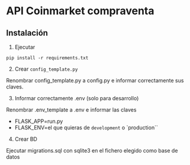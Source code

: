 # API Coinmarket compraventa

## Instalación 
1. Ejecutar
```
pip install -r requirements.txt 

```

2. Crear `config_template.py`

Renombrar config_template.py a config.py e informar correctamente sus claves.

3. Informar correctamente .env (solo para desarrollo)

Renombrar .env_template a .env e informar las claves

- FLASK_APP=run.py
- FLASK_ENV=el que quieras de `development` o `production``

4. Crear BD

Ejecutar migrations.sql con sqlite3 en el fichero elegido como base de datos